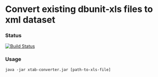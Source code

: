 
Convert existing dbunit-xls files to xml dataset
================================================

### Status
[![Build Status](https://travis-ci.org/TNG/xtab-converter.svg?branch=master)](https://travis-ci.org/TNG/xtab-converter)

### Usage
```
java -jar xtab-converter.jar [path-to-xls-file]
```

